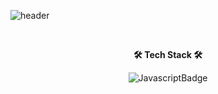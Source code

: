 ![header](https://capsule-render.vercel.app/api?type=transparent&font=#3081F7&text=YeaHkode's%20GitHub%20&animation=twinkling&fontSize=70&desc=Welcome%20to%20YeaHkode%20World🙋🏻‍♀️&descAlignY=85&descAlign=70)

</br>

<p align="center">
    <Strong>🛠️ Tech Stack 🛠️</Strong></br>
</p>
<p align="center"> 
  <img alt="JavascriptBadge" src="https://img.shields.io/badge/javascript-%23F7DF1E?style=for-the-badge&logo=javascript&logoColor=black">
 </p>
